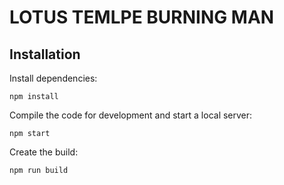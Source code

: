 # LOTUS TEMLPE BURNING MAN

 


## Installation

Install dependencies:

```
npm install
```

Compile the code for development and start a local server:

```
npm start
```

Create the build:

```
npm run build
```
 





